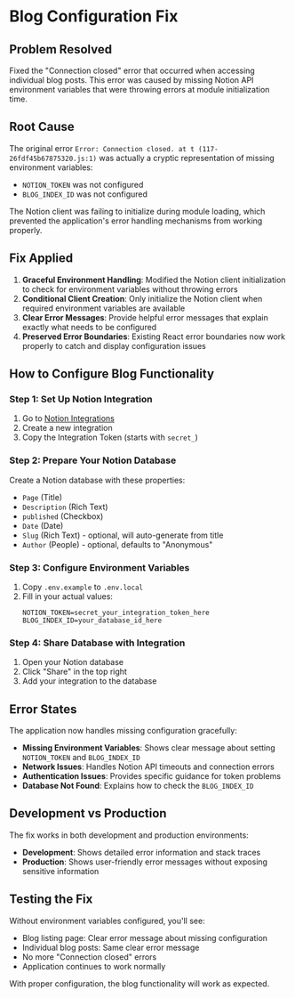# Blog Configuration Fix

## Problem Resolved
Fixed the "Connection closed" error that occurred when accessing individual blog posts. This error was caused by missing Notion API environment variables that were throwing errors at module initialization time.

## Root Cause
The original error `Error: Connection closed. at t (117-26fdf45b67875320.js:1)` was actually a cryptic representation of missing environment variables:
- `NOTION_TOKEN` was not configured
- `BLOG_INDEX_ID` was not configured

The Notion client was failing to initialize during module loading, which prevented the application's error handling mechanisms from working properly.

## Fix Applied
1. **Graceful Environment Handling**: Modified the Notion client initialization to check for environment variables without throwing errors
2. **Conditional Client Creation**: Only initialize the Notion client when required environment variables are available
3. **Clear Error Messages**: Provide helpful error messages that explain exactly what needs to be configured
4. **Preserved Error Boundaries**: Existing React error boundaries now work properly to catch and display configuration issues

## How to Configure Blog Functionality

### Step 1: Set Up Notion Integration
1. Go to [Notion Integrations](https://www.notion.so/my-integrations)
2. Create a new integration
3. Copy the Integration Token (starts with `secret_`)

### Step 2: Prepare Your Notion Database
Create a Notion database with these properties:
- `Page` (Title)
- `Description` (Rich Text)
- `published` (Checkbox)
- `Date` (Date)
- `Slug` (Rich Text) - optional, will auto-generate from title
- `Author` (People) - optional, defaults to "Anonymous"

### Step 3: Configure Environment Variables
1. Copy `.env.example` to `.env.local`
2. Fill in your actual values:
   ```env
   NOTION_TOKEN=secret_your_integration_token_here
   BLOG_INDEX_ID=your_database_id_here
   ```

### Step 4: Share Database with Integration
1. Open your Notion database
2. Click "Share" in the top right
3. Add your integration to the database

## Error States
The application now handles missing configuration gracefully:

- **Missing Environment Variables**: Shows clear message about setting `NOTION_TOKEN` and `BLOG_INDEX_ID`
- **Network Issues**: Handles Notion API timeouts and connection errors
- **Authentication Issues**: Provides specific guidance for token problems
- **Database Not Found**: Explains how to check the `BLOG_INDEX_ID`

## Development vs Production
The fix works in both development and production environments:
- **Development**: Shows detailed error information and stack traces
- **Production**: Shows user-friendly error messages without exposing sensitive information

## Testing the Fix
Without environment variables configured, you'll see:
- Blog listing page: Clear error message about missing configuration
- Individual blog posts: Same clear error message
- No more "Connection closed" errors
- Application continues to work normally

With proper configuration, the blog functionality will work as expected.